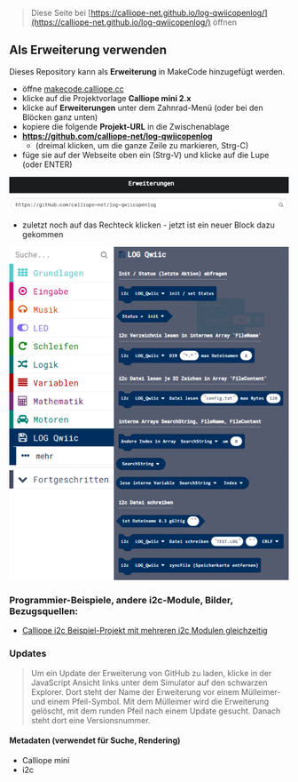 
> Diese Seite bei [https://calliope-net.github.io/log-qwiicopenlog/](https://calliope-net.github.io/log-qwiicopenlog/) öffnen

## Als Erweiterung verwenden

Dieses Repository kann als **Erweiterung** in MakeCode hinzugefügt werden.

* öffne [makecode.calliope.cc](https://makecode.calliope.cc)
* klicke auf die Projektvorlage **Calliope mini 2.x**
* klicke auf **Erweiterungen** unter dem Zahnrad-Menü (oder bei den Blöcken ganz unten)
* kopiere die folgende **Projekt-URL** in die Zwischenablage
* **https://github.com/calliope-net/log-qwiicopenlog**
  * (dreimal klicken, um die ganze Zeile zu markieren, Strg-C)
* füge sie auf der Webseite oben ein (Strg-V) und klicke auf die Lupe (oder ENTER)

![](erweiterung-laden.png)

* zuletzt noch auf das Rechteck klicken - jetzt ist ein neuer Block dazu gekommen

![](blocks.png)

### Programmier-Beispiele, andere i2c-Module, Bilder, Bezugsquellen:
* [Calliope i2c Beispiel-Projekt mit mehreren i2c Modulen gleichzeitig](https://calliope-net.github.io/i2c-test/)

### Updates

> Um ein Update der Erweiterung von GitHub zu laden, klicke in der JavaScript Ansicht
> links unter dem Simulator auf den schwarzen Explorer. Dort steht der Name der Erweiterung
> vor einem Mülleimer- und einem Pfeil-Symbol. Mit dem Mülleimer wird die Erweiterung gelöscht,
> mit dem runden Pfeil nach einem Update gesucht. Danach steht dort eine Versionsnummer.

#### Metadaten (verwendet für Suche, Rendering)

* Calliope mini
* i2c
